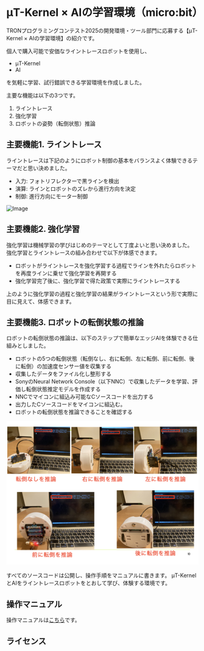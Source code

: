 ﻿# μT-Kernel × AIの学習環境（micro:bit）
TRONプログラミングコンテスト2025の開発環境・ツール部門に応募する【μT-Kernel × AIの学習環境】の紹介です。

個人で購入可能で安価なライントレースロボットを使用し、
* μT-Kernel
* AI

を気軽に学習、試行錯誤できる学習環境を作成しました。

主要な機能は以下の3つです。
1. ライントレース
2. 強化学習
3. ロボットの姿勢（転倒状態）推論

## 主要機能1. ライントレース
ライントレースは下記のようにロボット制御の基本をバランスよく体験できるテーマだと思い決めました。

* 入力: フォトリフレクターで黒ラインを検出
* 演算: ラインとロボットのズレから進行方向を決定
* 制御: 進行方向にモーター制御

![Image](https://github.com/user-attachments/assets/a64d2d4b-8781-4030-9416-3b7345ba3e38)

## 主要機能2. 強化学習
強化学習は機械学習の学びはじめのテーマとして丁度よいと思い決めました。
強化学習とライントレースの組み合わせで以下が体感できます。

* ロボットがライントレースを強化学習する過程でラインを外れたらロボットを再度ラインに乗せて強化学習を再開する
* 強化学習完了後に、強化学習で得た政策で実際にライントレースする

上のように強化学習の過程と強化学習の結果がライントレースという形で実際に目に見えて、体感できます。

## 主要機能3. ロボットの転倒状態の推論
ロボットの転倒状態の推論は、以下のステップで簡単なエッジAIを体験できる仕組みとしました。

* ロボットの5つの転倒状態（転倒なし、右に転倒、左に転倒、前に転倒、後に転倒）の加速度センサー値を収集する
* 収集したデータをファイル化し整形する
* SonyのNeural Network Console（以下NNC）で収集したデータを学習、評価し転倒状態推定モデルを作成する
* NNCでマイコンに組込み可能なCソースコードを出力する
* 出力したCソースコードをマイコンに組込む。
* ロボットの転倒状態を推論できることを確認する

![μT-Kernel × AIの学習環境_推論実行時](img/μT-Kernel%20×%20AIの学習環境_推論実行時.001.png)

すべてのソースコードは公開し、操作手順をマニュアルに書きます。
μT-KernelとAIをライントレースロボットをとおして学び、体験する環境です。


## 操作マニュアル
操作マニュアルは[こちら](./operation_manual.md)です。

## ライセンス
